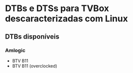 # DTBs e DTSs para TVBox descaracterizadas com Linux

## DTBs disponíveis

### Amlogic

* BTV B11
* BTV B11 (overclocked)